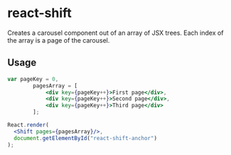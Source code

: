 # react-shift
Creates a carousel component out of an array of JSX trees. Each index of the array is a page of the carousel.

## Usage
```jsx
var pageKey = 0,
		pagesArray = [
			<div key={pageKey++}>First page</div>,
			<div key={pageKey++}>Second page</div>,
			<div key={pageKey++}>Third page</div>
		];

React.render(
  <Shift pages={pagesArray}/>,
  document.getElementById("react-shift-anchor")
);
```